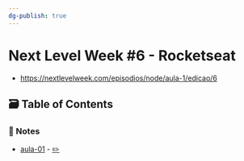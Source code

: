 ```yaml
---
dg-publish: true
---
```

# Next Level Week #6 - Rocketseat

- <https://nextlevelweek.com/episodios/node/aula-1/edicao/6>

## 🗃️ Table of Contents

### 📝 Notes

- [aula-01](https://meleu.github.io/my-notes/courses/nlw-06/aula-01) - [✏️](https://github.com/meleu/my-notes/edit/master/courses/nlw-06/aula-01.md)
